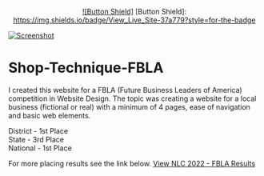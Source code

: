 
<div align="center">
  
[![Button Shield]](https://shop-technique-fbla.pages.dev/)
[Button Shield]: https://img.shields.io/badge/View_Live_Site-37a779?style=for-the-badge
</div>

[![Screenshot](https://i.postimg.cc/3xWtMRKw/image.png)](https://shop-technique-fbla.pages.dev/)


# Shop-Technique-FBLA
I created this website for a FBLA (Future Business Leaders of America) competition in Website Design. The topic was creating a website for a local business (fictional or real) with a minimum of 4 pages, ease of navigation and basic web elements.

District - 1st Place <br>
State - 3rd Place <br>
National - 1st Place

For more placing results see the link below.
<a href="https://fbla-nlc.org/wp-content/uploads/2022/07/FBLA-Complete-Winner-List.pdf#page=74">View NLC 2022 - FBLA Results</a>
